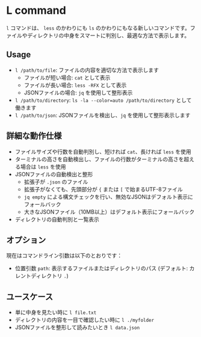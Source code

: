 # L command

`l` コマンドは、 `less` のかわりにも `ls` のかわりにもなる新しいコマンドです。ファイルやディレクトリの中身をスマートに判別し、最適な方法で表示します。

## Usage

- `l /path/to/file`: ファイルの内容を適切な方法で表示します
  - ファイルが短い場合: `cat` として表示
  - ファイルが長い場合: `less -RFX` として表示
  - JSONファイルの場合: `jq` を使用して整形表示
- `l /path/to/directory`: `ls -la --color=auto /path/to/directory` として働きます
- `l /path/to/json`: JSONファイルを検出し、`jq` を使用して整形表示します

## 詳細な動作仕様

- ファイルサイズや行数を自動判別し、短ければ `cat`、長ければ `less` を使用
- ターミナルの高さを自動検出し、ファイルの行数がターミナルの高さを超える場合は `less` を使用
- JSONファイルの自動検出と整形
  - 拡張子が `.json` のファイル
  - 拡張子がなくても、先頭部分が `{` または `[` で始まるUTF-8ファイル
  - `jq empty` による構文チェックを行い、無効なJSONはデフォルト表示にフォールバック
  - 大きなJSONファイル（10MB以上）はデフォルト表示にフォールバック
- ディレクトリの自動判別と一覧表示

## オプション

現在はコマンドライン引数は以下のとおりです：

- 位置引数 `path`: 表示するファイルまたはディレクトリのパス (デフォルト: カレントディレクトリ `.`)

## ユースケース

- 単に中身を見たい時に `l file.txt`
- ディレクトリの内容を一目で確認したい時に `l ./myfolder`
- JSONファイルを整形して読みたいとき `l data.json`
